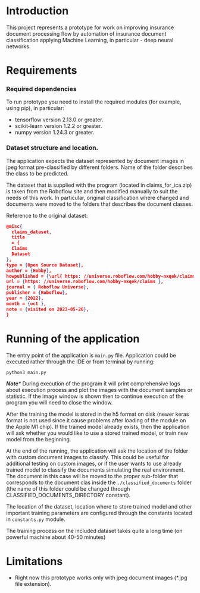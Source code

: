 # Introduction

This project represents a prototype for work on improving insurance
document processing flow by automation of insurance document classification
applying Machine Learning, in particular - deep neural networks.

# Requirements

### Required dependencies

To run prototype you need to install the required modules (for example, using pip), in particular:

* tensorflow version 2.13.0 or greater.
* scikit-learn version 1.2.2 or greater.
* numpy version 1.24.3 or greater.

### Dataset structure and location.

The application expects the dataset represented by document images in jpeg format
pre-classified by different folders. Name of the folder describes the class to be
predicted.

The dataset that is supplied with the program (located in claims_for_ica.zip) is taken from the Roboflow site and then
modified manually to suit the needs of this work. In particular, original classification where changed
and documents were moved to the folders that describes the document classes.

Reference to the original dataset:

```json
@misc{
  claims_dataset,
  title
  = {
  Claims
  Dataset
},
type = {Open Source Dataset},
author = {Hobby},
howpublished = {\url{ https: //universe.roboflow.com/hobby-nxqek/claims } },
url = {https: //universe.roboflow.com/hobby-nxqek/claims },
journal = { Roboflow Universe},
publisher = {Roboflow},
year = {2022},
month = {oct },
note = {visited on 2023-05-26},
}
```

# Running of the application

The entry point of the application is ```main.py``` file. Application could be executed rather through the IDE or from
terminal by running:

```bash
python3 main.py
```

_**Note***_ During execution of the program it will print comprehensive logs about execution
process and plot the images with the document samples or statistic. If the image window
is shown then to continue execution of the program you will need to close the window.

After the training the model is stored in the h5 format on disk (newer keras
format is not used since it cause problems after loading of the module on the Apple M1 chip).
If the trained model already exists, then the application will ask whether you would like to
use a stored trained model, or train new model from the beginning.

At the end of the running, the application will ask the location of the folder with custom
document images to classify. This could be useful for additional testing on custom images,
or if the user wants to use already trained model to classify the documents simulating
the real environment. The document in this case will be moved to the proper sub-folder that corresponds
to the document clas inside the ```./classified_documents``` folder (the name of this folder could be changed 
through CLASSIFIED_DOCUMENTS_DIRECTORY constant).

The location of the dataset, location where to store trained model and other important training
parameters are configured through the constants located in ```constants.py``` module.

The training process on the included dataset takes quite a long time (on powerful machine about 40-50 minutes)

# Limitations

* Right now this prototype works only with jpeg document images (*.jpg file extension).